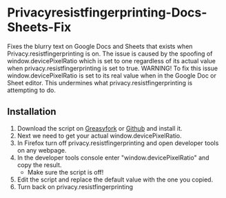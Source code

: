 # Privacyresistfingerprinting-Docs-Sheets-Fix
Fixes the blurry text on Google Docs and Sheets that exists when Privacy.resistfingerprinting is on.
The issue is caused by the spoofing of window.devicePixelRatio which is set to one regardless of its actual value when privacy.resistfingerprinting is set to true.
WARNING! To fix this issue window.devicePixelRatio is set to its real value when in the Google Doc or Sheet editor. This undermines what privacy.resistfingerprinting is attempting to do.

## Installation
1. Download the script on [Greasyfork](https://greasyfork.org/en/scripts/453863-privacy-resistfingerprinting-blurry-google-docs-sheets-fix) or [Github](https://github.com/hboyd2003/Privacyresistfingerprinting-Docs-Sheets-Fix) and install it.
2. Next we need to get your actual window.devicePixelRatio.
3. In Firefox turn off privacy.resistfingerprinting and open developer tools on any webpage.
4. In the developer tools console enter "window.devicePixelRatio" and copy the result.
      - Make sure the script is off!
6. Edit the script and replace the default value with the one you copied.
7. Turn back on privacy.resistfingerprinting
